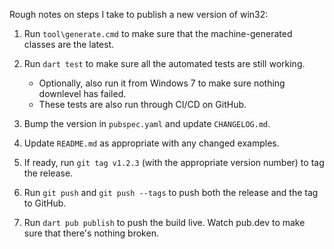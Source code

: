 Rough notes on steps I take to publish a new version of win32:

1. Run `tool\generate.cmd` to make sure that the machine-generated classes are
   the latest.

2. Run `dart test` to make sure all the automated tests are still working.

   - Optionally, also run it from Windows 7 to make sure nothing downlevel has
     failed.
   - These tests are also run through CI/CD on GitHub.

3. Bump the version in `pubspec.yaml` and update `CHANGELOG.md`.

4. Update `README.md` as appropriate with any changed examples.

5. If ready, run `git tag v1.2.3` (with the appropriate version number) to tag
   the release.

6. Run `git push` and `git push --tags` to push both the release and the tag to
   GitHub.

7. Run `dart pub publish` to push the build live. Watch pub.dev to make sure
   that there's nothing broken.
